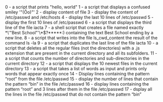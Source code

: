 0 - a script that prints "hello, world"
1 - a script that displays a confused smiley '"(Ôo)"\'
2 - display content of file 
3 - display the content of /etc/passwd and /etc/hosts
4 - display the last 10 lines of /etc/passwd
5 - display the first 10 lines of /etc/passwd
6 -  a script that displays the third line of the file iacta
7 - a shell script that creates a file named exactly \*\\'"Best School"\'\\*$\?\*\*\*\*\*:) containing the text Best School ending by a new line.
8 - a script that writes into the file ls_cwd_content the result of the command ls -la
9 - a script that duplicates the last line of the file iacta
10 - a script that deletes all the regular files (not the directories) with a .js extension that are present in the current directory and all its subfolders.
11 - a script that counts the number of directories and sub-directories in the current directory
12 - a script that displays the 10 newest files in the current directory
13 - a script that takes a list of words as input and prints only words that appear exactly once
14 - Display lines containing the pattern “root” from the file /etc/passwd
15 - display the number of lines that contain the pattern “bin” in the file /etc/passwd
16 - display lines containing the pattern “root” and 3 lines after them in the file /etc/passwd
17 - dsplay all the lines in the file /etc/passwd that do not contain the pattern “bin”
